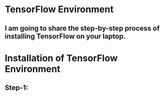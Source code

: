 # TensorFlow Environment
## I am going to share the step-by-step process of installing TensorFlow on your laptop.
# Installation of TensorFlow Environment
## Step-1:
### 
